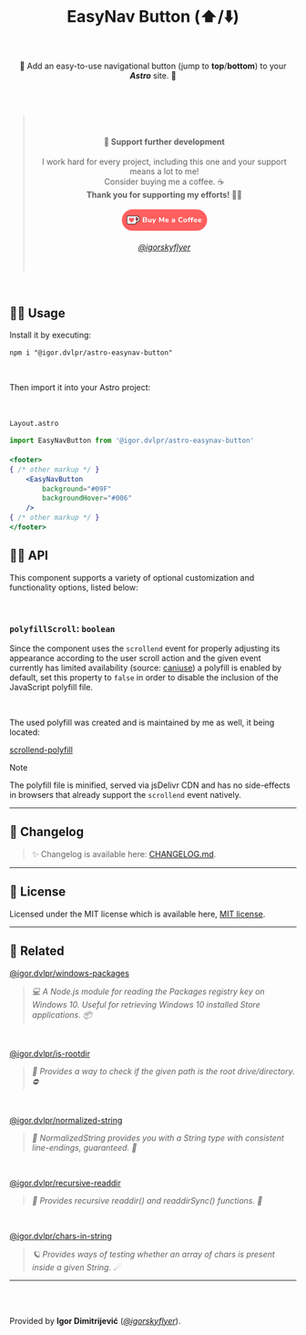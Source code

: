 <h1 align="center">EasyNav Button (⬆️/⬇️)</h1>

<br>

<p align="center">
	🧭 Add an easy-to-use navigational button (jump to <strong>top</strong>/<strong>bottom</strong>) to your <strong><em>Astro</em></strong> site. 🔼
</p>

<br>
<br>

<div align="center">
	<blockquote>
		<br>
		<h4>💖 Support further development</h4>
		<span>I work hard for every project, including this one and your support means a lot to me!
		<br>
		Consider buying me a coffee. ☕
		<br>
		<strong>Thank you for supporting my efforts! 🙏😊</strong></span>
		<br>
		<br>
		<a href="https://ko-fi.com/igorskyflyer" target="_blank"><img src="https://raw.githubusercontent.com/igorskyflyer/igorskyflyer/main/assets/ko-fi.png" alt="Donate to igorskyflyer" width="150"></a>
		<br>
		<br>
		<a href="https://github.com/igorskyflyer"><em>@igorskyflyer</em></a>
		<br>
		<br>
		<br>
	</blockquote>
</div>

<br>

## 🕵🏼 Usage

Install it by executing:

```shell
npm i "@igor.dvlpr/astro-easynav-button"
```

<br>

Then import it into your Astro project:

<br>

`Layout.astro`
```jsx
import EasyNavButton from '@igor.dvlpr/astro-easynav-button'

<footer>
{ /* other markup */ }
	<EasyNavButton
		background="#09F"
		backgroundHover="#006"
	/>
{ /* other markup */ }
</footer>
```

## 🤹🏼 API

This component supports a variety of optional customization and functionality options, listed below:

<br>

### `polyfillScroll`: `boolean`

Since the component uses the `scrollend` event for properly adjusting its appearance according to the user scroll action and the given event currently has limited availability (source: [caniuse](https://caniuse.com/mdn-api_document_scrollend_event)) a polyfill is enabled by default, set this property to `false` in order to disable the inclusion of the JavaScript polyfill file.  

<br>

The used polyfill was created and is maintained by me as well, it being located:

[scrollend-polyfill](https://github.com/igorskyflyer/npm-scrollend-polyfill)


> [!NOTE]
> The polyfill file is minified, served via jsDelivr CDN and has no side-effects in browsers that already support the `scrollend` event natively.
>

---

## 📝 Changelog

> ✨ Changelog is available here: [CHANGELOG.md](https://github.com/igorskyflyer/astro-easynav-button/blob/main/CHANGELOG.md).

---

## 🪪 License

Licensed under the MIT license which is available here, [MIT license](https://github.com/igorskyflyer/astro-easynav-button/blob/main/LICENSE).

---

## 🧬 Related

[@igor.dvlpr/windows-packages](https://www.npmjs.com/package/@igor.dvlpr/windows-packages)

> _💻 A Node.js module for reading the Packages registry key on Windows 10. Useful for retrieving Windows 10 installed Store applications. 📦_

<br>

[@igor.dvlpr/is-rootdir](https://www.npmjs.com/package/@igor.dvlpr/is-rootdir)

> _🔼 Provides a way to check if the given path is the root drive/directory. ⛔_

<br>

[@igor.dvlpr/normalized-string](https://www.npmjs.com/package/@igor.dvlpr/normalized-string)

> _💊 NormalizedString provides you with a String type with consistent line-endings, guaranteed. 📮_

<br>

[@igor.dvlpr/recursive-readdir](https://www.npmjs.com/package/@igor.dvlpr/recursive-readdir)

> _📖 Provides recursive readdir() and readdirSync() functions. 📁_

<br>

[@igor.dvlpr/chars-in-string](https://www.npmjs.com/package/@igor.dvlpr/chars-in-string)

> _🪐 Provides ways of testing whether an array of chars is present inside a given String. ☄_

---

<br>
<br>

Provided by **Igor Dimitrijević** ([*@igorskyflyer*](https://github.com/igorskyflyer/)).
